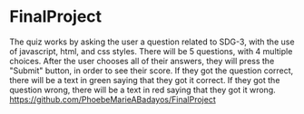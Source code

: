# FinalProject
The quiz works by asking the user a question related to SDG-3, with the use of javascript, html, and css styles. There will be 5 questions, with 4 multiple choices. After the user chooses all of their answers, they will press the "Submit" button, in order to see their score. If they got the question correct, there will be a text in green saying that they got it correct. If they got the question wrong, there will be a text in red saying that they got it wrong. 
https://github.com/PhoebeMarieABadayos/FinalProject

